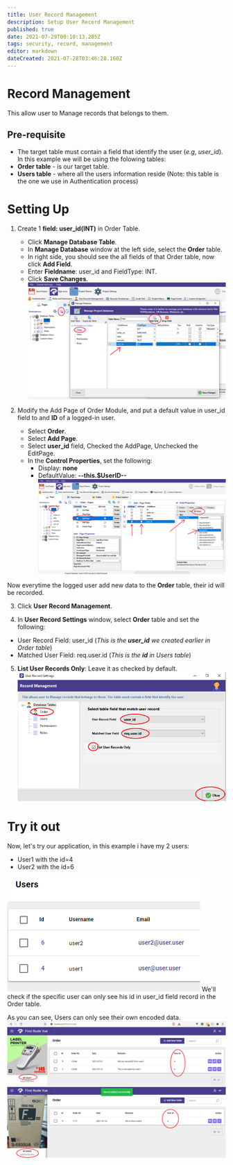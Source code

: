 ```yaml
---
title: User Record Management
description: Setup User Record Management
published: true
date: 2021-07-29T00:10:13.285Z
tags: security, record, management
editor: markdown
dateCreated: 2021-07-28T03:46:28.160Z
---
```


# Record Management
This allow user to Manage records that belongs to them.

## Pre-requisite
- The target table must contain a field that identify the user (*e.g, user_id*).
In this example we will be using the folowing tables:
- **Order table** - is our target table.
- **Users table** - where all the users information reside (Note: this table is the one we use in Authentication process)

# Setting Up
1. Create 1 **field: user_id(INT)** in Order Table.
	- Click **Manage Database Table**.
	- In **Manage Database** window at the left side, select the **Order** table.
	- In right side, you should see the all fields of that Order table, now click **Add Field**.
	- Enter **Fieldname**: user_id and FieldType: INT.
	- Click **Save Changes**.
![1.png](/security/recordmanagement/1.png)
  
2. Modify the Add Page of Order Module, and put a default value in user_id field to and **ID** of a logged-in user.
	- Select **Order**.
	- Select **Add Page**.
	- Select **user_id** field, Checked the AddPage, Unchecked the EditPage.
	- In the **Control Properties**, set the following:
		- Display: **none**
		- DefaultValue: **--this.$UserID--**
![2.png](/security/recordmanagement/2.png)

Now everytime the logged user add new data to the **Order** table, their id will be recorded.

3. Click **User Record Management**.

4. In **User Record Settings** window, select **Order** table and set the following:
- User Record Field: user_id (*This is the **user_id** we created earlier in Order table*)
- Matched User Field: req.user.id (*This is the **id** in Users table*)

5. **List User Records Only**: Leave it as checked by default.
![4.png](/security/recordmanagement/4.png)

# Try it out
Now, let's try our application, in this example i have my 2 users:
- User1 with the id=4
- User2 with the id=6

![5.png](/security/recordmanagement/5.png)
We'll check if the specific user can only see his id in user_id field record in the Order table.

As you can see, Users can only see their own encoded data.
![user1.png](/security/recordmanagement/user1.png)
![user2.png](/security/recordmanagement/user2.png)

